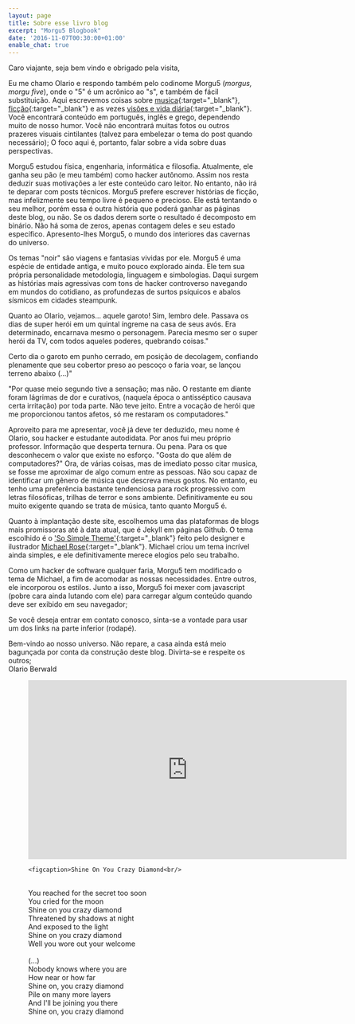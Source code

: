 ```yaml
---
layout: page
title: Sobre esse livro blog
excerpt: "Morgu5 Blogbook"
date: '2016-11-07T00:30:00+01:00'
enable_chat: true
---
```


Caro viajante, seja bem vindo e obrigado pela visita,

Eu me chamo Olario e respondo também pelo codinome Morgu5 (<i>morgus, morgu five</i>), onde o "5" é um acrônico ao "s", e também de fácil substituição. Aqui escrevemos coisas sobre [musica](/music){:target="_blank"},  [ficção](/stories){:target="_blank"} e as vezes [visões e vida diária](/blog){:target="_blank"}.  Você encontrará conteúdo em português, inglês e grego, dependendo muito de nosso humor. Você não encontrará muitas fotos ou outros prazeres visuais cintilantes (talvez para embelezar o tema do post quando necessário); O foco aqui é, portanto, falar sobre a vida sobre duas perspectivas.

Morgu5 estudou física, engenharia, informática e filosofia. Atualmente, ele ganha seu pão (e meu também) como hacker autônomo. Assim nos resta deduzir suas motivações a ler este conteúdo caro leitor. No entanto, não irá te deparar com posts técnicos. Morgu5 prefere escrever histórias de ficção, mas infelizmente seu tempo livre é pequeno e precioso. Ele está tentando o seu melhor, porém essa é outra história que poderá ganhar as páginas deste blog, ou não. Se os dados derem sorte o resultado é decomposto em binário. Não há soma de zeros, apenas contagem deles e seu estado específico. Apresento-lhes Morgu5, o mundo dos interiores das cavernas do universo.

Os temas "noir" são viagens e fantasias vividas por ele. Morgu5 é uma espécie de entidade antiga, e muito pouco explorado ainda. Ele tem sua própria personalidade metodologia, linguagem e simbologias. Daqui surgem as histórias mais agressivas com tons de hacker controverso navegando em mundos do cotidiano, as profundezas de surtos psíquicos e abalos sísmicos em cidades steampunk.

Quanto ao Olario, vejamos... aquele garoto! Sim, lembro dele. Passava os dias de super herói em um quintal íngreme na casa de seus avós. Era determinado, encarnava mesmo o personagem. Parecia mesmo ser o super herói da TV, com todos aqueles poderes, quebrando coisas."

Certo dia o garoto em punho cerrado, em posição de decolagem, confiando plenamente que seu cobertor preso ao pescoço o faria voar, se lançou terreno abaixo (...)"

"Por quase meio segundo tive a sensação; mas não. O restante em diante foram lágrimas de dor e curativos, (naquela época o antisséptico causava certa irritação) por toda parte. Não teve jeito. Entre a vocação de herói que me proporcionou tantos afetos, só me restaram os computadores."

Aproveito para me apresentar, você já deve ter deduzido, meu nome é Olario, sou hacker e estudante autodidata. Por anos fui meu próprio professor.  Informação que desperta ternura. Ou pena. Para os que desconhecem o valor que existe no esforço. "Gosta do que além de computadores?" Ora, de várias coisas, mas de imediato posso citar musica, se fosse me aproximar de algo comum entre as pessoas. Não sou capaz de identificar um gênero de música que descreva meus gostos. No entanto, eu tenho uma preferência bastante tendenciosa para rock progressivo com letras filosóficas, trilhas de terror e sons ambiente. Definitivamente eu sou muito exigente quando se trata de música, tanto quanto Morgu5 é.

Quanto à implantação deste site, escolhemos uma das plataformas de blogs mais promissoras até à data atual, que é Jekyll em páginas Github. O tema escolhido é o ['So Simple Theme'](http://mademistakes.com/so-simple/){:target="_blank"} feito pelo designer e ilustrador [Michael Rose](http://mademistakes.com){:target="_blank"}. Michael criou um tema incrível ainda simples, e ele definitivamente merece elogios pelo seu trabalho.

Como um hacker de software qualquer faria, Morgu5 tem modificado o tema de Michael, a fim de acomodar as nossas necessidades. Entre outros, ele incorporou os estilos. Junto a isso, Morgu5 foi mexer com javascript (pobre cara ainda lutando com ele) para carregar algum conteúdo quando deve ser exibido em seu navegador;

Se você deseja entrar em contato conosco, sinta-se a vontade para usar um dos links na parte inferior (rodapé).

Bem-vindo ao nosso universo. Não repare, a casa ainda está meio bagunçada por conta da construção deste blog. Divirta-se e respeite os outros;<br/>
Olario Berwald

<figure>
    <iframe width="640" height="360" src="https://www.youtube.com/embed/0SqFPNTBnv8" frameborder="0" allowfullscreen>&nbsp;</iframe>

    <figcaption>Shine On You Crazy Diamond<br/>
<br/>
    You reached for the secret too soon<br/>
    You cried for the moon<br/>
    Shine on you crazy diamond<br/>
    Threatened by shadows at night<br/>
    And exposed to the light<br/>
    Shine on you crazy diamond<br/>
    Well you wore out your welcome<br/>
<br/>
    (...)
<br/>
    Nobody knows where you are<br/>
    How near or how far<br/>
    Shine on, you crazy diamond<br/>
    Pile on many more layers<br/>
    And I'll be joining you there<br/>
    Shine on, you crazy diamond</figcaption>
    </figure>
